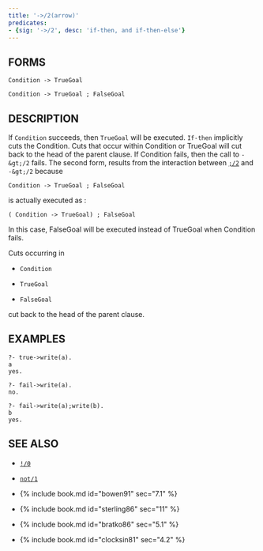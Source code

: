 ```yaml
---
title: '->/2(arrow)'
predicates:
- {sig: '->/2', desc: 'if-then, and if-then-else'}
---
```


## FORMS

```
Condition -> TrueGoal

Condition -> TrueGoal ; FalseGoal
```
## DESCRIPTION


If `Condition` succeeds, then `TrueGoal` will be executed. `If-then` implicitly cuts the Condition. Cuts that occur within Condition or TrueGoal will cut back to the head of the parent clause. If Condition fails, then the call to `-&gt;/2` fails. The second form, results from the interaction between [`;/2`](semicolon2.html) and
`-&gt;/2` because

```
Condition -> TrueGoal ; FalseGoal
```

is actually executed as :

```
( Condition -> TrueGoal) ; FalseGoal
```

In this case, FalseGoal will be executed instead of TrueGoal when Condition fails.

Cuts occurring in

- `Condition`

- `TrueGoal`

- `FalseGoal`

cut back to the head of the parent clause.


## EXAMPLES

```
?- true->write(a).
a
yes.
```

```
?- fail->write(a).
no.
```

```
?- fail->write(a);write(b).
b
yes.
```


## SEE ALSO

- [`!/0`](cut0.html)
- [`not/1`](not1.html)

- {% include book.md id="bowen91"    sec="7.1" %}
- {% include book.md id="sterling86" sec="11" %}
- {% include book.md id="bratko86"   sec="5.1" %}
- {% include book.md id="clocksin81" sec="4.2" %}

